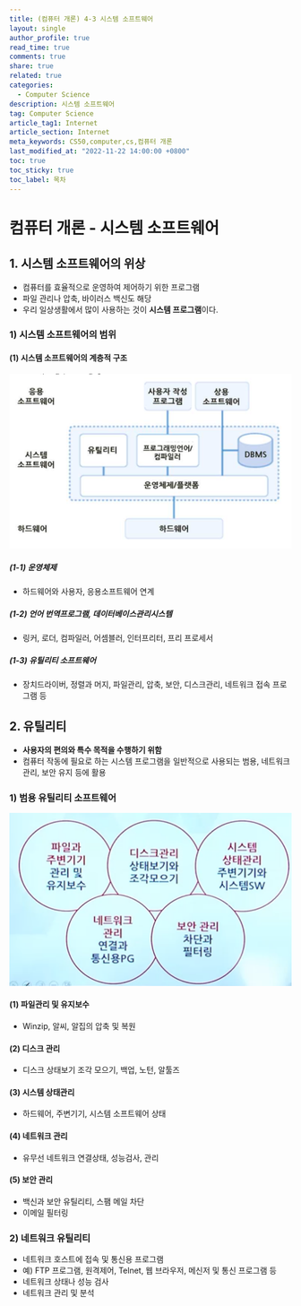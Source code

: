 ```yaml
---
title: (컴퓨터 개론) 4-3 시스템 소프트웨어
layout: single
author_profile: true
read_time: true
comments: true
share: true
related: true
categories:
  - Computer Science
description: 시스템 소프트웨어
tag: Computer Science
article_tag1: Internet
article_section: Internet
meta_keywords: CS50,computer,cs,컴퓨터 개론
last_modified_at: "2022-11-22 14:00:00 +0800"
toc: true
toc_sticky: true
toc_label: 목차
---
```


# 컴퓨터 개론 - 시스템 소프트웨어

## 1. 시스템 소프트웨어의 위상

- 컴퓨터를 효율적으로 운영하여 제어하기 위한 프로그램
- 파일 관리나 압축, 바이러스 백신도 해당
- 우리 일상생활에서 많이 사용하는 것이 **시스템 프로그램**이다.

### 1) 시스템 소프트웨어의 범위

#### (1) 시스템 소프트웨어의 계층적 구조

![alt](/assets/images/post/ComputerStudy/158.png)

##### (1-1) 운영체제

- 하드웨어와 사용자, 응용소프트웨어 연계

##### (1-2) 언어 번역프로그램, 데이터베이스관리시스템

- 링커, 로더, 컴파일러, 어셈블러, 인터프리터, 프리 프로세서

##### (1-3) 유틸리티 소프트웨어

- 장치드라이버, 정렬과 머지, 파일관리, 압축, 보안, 디스크관리, 네트워크 접속 프로그램 등

## 2. 유틸리티

- **사용자의 편의와 특수 목적을 수행하기 위함**
- 컴퓨터 작동에 필요로 하는 시스템 프로그램을 일반적으로 사용되는 범용, 네트워크관리, 보안 유지 등에 활용

### 1) 범용 유틸리티 소프트웨어

![alt](/assets/images/post/ComputerStudy/159.png)

#### (1) 파일관리 및 유지보수

- Winzip, 알씨, 알집의 압축 및 복원

#### (2) 디스크 관리

- 디스크 상태보기 조각 모으기, 백업, 노턴, 알툴즈

#### (3) 시스템 상태관리

- 하드웨어, 주변기기, 시스템 소프트웨어 상태

#### (4) 네트워크 관리

- 유무선 네트워크 연결상태, 성능검사, 관리

#### (5) 보안 관리

- 백신과 보안 유틸리티, 스팸 메일 차단
- 이메일 필터링

### 2) 네트워크 유틸리티

- 네트워크 호스트에 접속 및 통신용 프로그램
- 예) FTP 프로그램, 원격제어, Telnet, 웹 브라우저, 메신저 및 통신 프로그램 등
- 네트워크 상태나 성능 검사
- 네트워크 관리 및 분석

